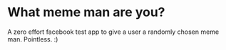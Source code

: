 # What meme man are you?

A zero effort facebook test app to give a user a randomly chosen meme man. Pointless. :)
